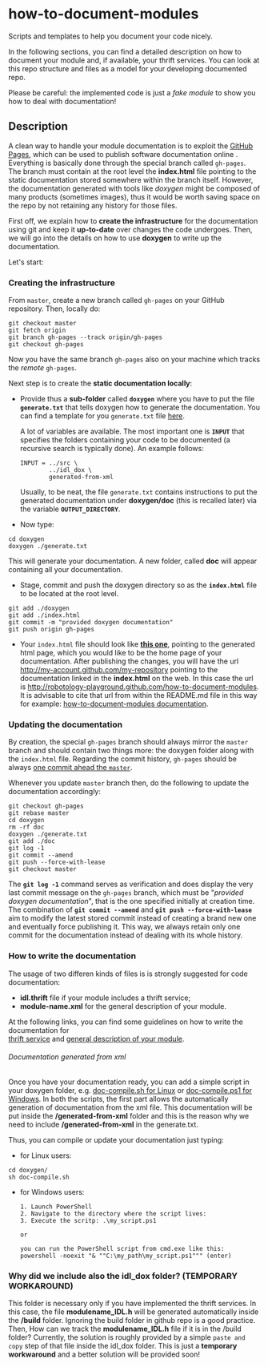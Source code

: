 # how-to-document-modules
Scripts and templates to help you document your code nicely. 

In the following sections, you can find a detailed description on how to document your module and, if available, your thrift services. You can look at this repo structure and files as a model for your developing documented repo.

Please be careful: the implemented code is just a _fake module_ to show you how to deal with documentation!

## Description
A clean way to handle your module documentation is to exploit the [GitHub Pages](https://pages.github.com/), which can be used to publish software documentation online
. Everything is basically done through the special branch called `gh-pages`. The branch must contain at the root level the **index.html** file pointing to the static documentation stored somewhere within the branch itself. However, the documentation generated with tools like _doxygen_ might be composed of many products (sometimes images), thus it would be worth saving space on the repo by not retaining any history for those files.

First off, we explain how to **create the infrastructure** for the documentation using git and keep it **up-to-date** over changes the code undergoes. Then, we will go into the details on how to use **doxygen** to write up the documentation.

Let's start:

### Creating the infrastructure
From `master`, create a new branch called `gh-pages` on your GitHub repository. Then, locally do:

```
git checkout master
git fetch origin
git branch gh-pages --track origin/gh-pages
git checkout gh-pages
```
Now you have the same branch `gh-pages` also on your machine which tracks the _remote_ `gh-pages`.

Next step is to create the **static documentation locally**:
- Provide thus a **sub-folder** called **`doxygen`** where you have to put the file **`generate.txt`** that tells doxygen how to generate the documentation.
You can find a template for you `generate.txt` file [here](https://github.com/robotology-playground/how-to-document-modules/blob/gh-pages/doxygen/generate.txt).

    A lot of variables are available. The most important one is **`INPUT`** that specifies the folders containing your code to be documented (a recursive search is typically done). An example follows:
    ```
    INPUT = ../src \
            ../idl_dox \
            generated-from-xml
    ```
    Usually, to be neat, the file `generate.txt` contains instructions to put the generated documentation under **doxygen/doc** (this is recalled later) via the variable **`OUTPUT_DIRECTORY`**.

- Now type:
```
cd doxygen
doxygen ./generate.txt
 ```
 This will generate your documentation. A new folder, called **doc** will appear containing all your documentation.

- Stage, commit and push the doxygen directory so as the **`index.html`** file to be located at the root level.
```
git add ./doxygen
git add ./index.html
git commit -m "provided doxygen documentation"
git push origin gh-pages
```
- Your `index.html` file should look like [**this one**](https://github.com/robotology-playground/how-to-document-modules/blob/gh-pages/index.html), pointing to the generated html page, which you would like to be the home page of your documentation. After publishing the changes, you will have the url http://my-account.github.com/my-repository pointing to the documentation linked in the **index.html** on the web. In this case the url is http://robotology-playground.github.com/how-to-document-modules. It is advisable to cite that url from within the README.md file in this way for example: [how-to-document-modules documentation](http://robotology-playground.github.io/how-to-document-modules).


### Updating the documentation
By creation, the special `gh-pages` branch should always mirror the `master` branch and should contain two things more: the doxygen folder along with the `index.html` file. Regarding the commit history, `gh-pages` should be always [one commit ahead the `master`](https://github.com/robotology-playground/how-to-document-modules/network).

Whenever you update `master` branch then, do the following to update the documentation accordingly:

```
git checkout gh-pages
git rebase master
cd doxygen
rm -rf doc
doxygen ./generate.txt
git add ./doc
git log -1
git commit --amend
git push --force-with-lease
git checkout master
```
The **`git log -1`** command serves as verification and does display the very last commit message on the `gh-pages` branch, which must be "*provided doxygen documentation*", that is the one specified initially at creation time. The combination of **`git commit --amend`** and **`git push --force-with-lease`** aim to modify the latest stored commit instead of creating a brand new one and eventually force publishing it. This way, we always retain only one commit for the documentation instead of dealing with its whole history.

### How to write the documentation

The usage of two differen kinds of files is is strongly suggested for code documentation:

- **idl.thrift** file if your module includes a thrift service;
- **module-name.xml** for the general description of your module.

At the following links, you can find some guidelines on how to write the documentation for  
[thrift service](http://www.yarp.it/thrift_tutorial_simple.html) and [general description of your module](http://www.yarp.it/yarpmanager.html#module).

###### Documentation generated from xml
Once you have your documentation ready, you can add a simple script in your doxygen folder, e.g. [doc-compile.sh for Linux](https://github.com/robotology-playground/how-to-document-modules/blob/gh-pages/doxygen/doc-compile.sh) or [doc-compile.ps1 for Windows](https://github.com/robotology-playground/how-to-document-modules/blob/gh-pages/doxygen/doc-compile.ps1).
In both the scripts, the first part allows the automatically generation of documentation from the xml file. This documentation will be put inside the **/generated-from-xml** folder and this is the reason why we need to include **/generated-from-xml** in the generate.txt.

Thus, you can compile or update your documentation just typing:

- for Linux users:
```
cd doxygen/
sh doc-compile.sh
```
- for Windows users:

  ```
  1. Launch PowerShell
  2. Navigate to the directory where the script lives:
  3. Execute the scritp: .\my_script.ps1

  or

  you can run the PowerShell script from cmd.exe like this:
  powershell -noexit "& ""C:\my_path\my_script.ps1""" (enter)

  ```

### Why did we include also the idl_dox folder? (TEMPORARY WORKAROUND)
This folder is necessary only if you have implemented the thrift services. In this case, the file **modulename_IDL.h** will be generated automatically inside the **/build** folder. Ignoring the build folder in github repo is a good practice. Then, How can we track the **modulename_IDL.h** file if it is in the /build folder?
Currently, the solution is roughly provided by a simple `paste and copy` step of that file inside the idl_dox folder. This is just a **temporary workwaround** and a better solution will be provided soon!
